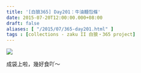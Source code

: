 ```yaml
---
title: '[白狼365] Day201：牛油麵包條'
date: 2015-07-20T12:00:00.000+08:00
draft: false
aliases: [ "/2015/07/365-day201.html" ]
tags : [collections - zaku II 白狼・365 project]
---
```


[![](https://farm1.staticflickr.com/561/19631314140_2d88560f7b_z.jpg)](https://farm1.staticflickr.com/561/19631314140_2d88560f7b_z.jpg)

成袋上啦，幾好食吖～